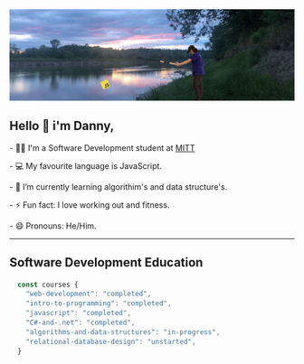 <img src="https://github.com/Daniel-Sheptycki/Daniel-Sheptycki/blob/main/Background.jpg"/>
<h2><b>Hello 👋 i'm Danny,</b></h2>
<p>- 🧑‍🎓 I'm a Software Development student at <a href="https://mitt.ca" target="_blank">MITT</a></p>
<p>- 💻 My favourite language is JavaScript.</p>
<p>- 🌱 I’m currently learning algorithim's and data structure's.</p>
<p>- ⚡ Fun fact: I love working out and fitness.</p>
<p>- 😄 Pronouns: He/Him.</p>
<hr />
<h2>Software Development Education</h2>

```javascript
  const courses {
    "web-development": "completed",
    "intro-to-programming": "completed",
    "javascript": "completed",
    "C#-and-.net": "completed",
    "algorithms-and-data-structures": "in-progress",
    "relational-database-design": "unstarted",
  }
```




